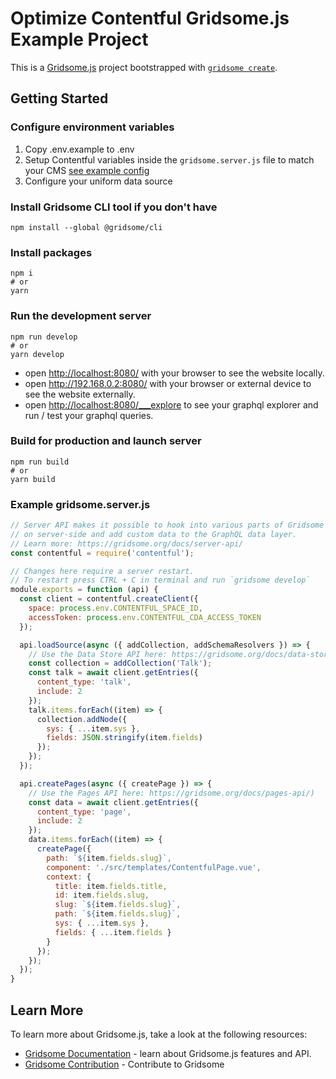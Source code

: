 # Optimize Contentful Gridsome.js Example Project
This is a [Gridsome.js](https://gridsome.org/) project bootstrapped with [`gridsome create`](https://gridsome.org/docs/#1-install-gridsome-cli-tool).


## Getting Started
### Configure environment variables
1. Copy .env.example to .env
2. Setup Contentful variables inside the `gridsome.server.js` file to match your CMS [see example config](#example-gridsome-config)
3. Configure your uniform data source

### Install Gridsome CLI tool if you don't have
```shell
npm install --global @gridsome/cli
```

### Install packages
```shell
npm i
# or
yarn
```

### Run the development server
```shell
npm run develop
# or
yarn develop
```

* open <http://localhost:8080/> with your browser to see the website locally.
* open <http://192.168.0.2:8080/> with your browser or external device to  see the website externally.
* open <http://localhost:8080/___explore> to see your graphql explorer and run / test your graphql queries.


### Build for production and launch server
```shell
npm run build
# or
yarn build
```

### Example gridsome.server.js
```javascript
// Server API makes it possible to hook into various parts of Gridsome
// on server-side and add custom data to the GraphQL data layer.
// Learn more: https://gridsome.org/docs/server-api/
const contentful = require('contentful');

// Changes here require a server restart.
// To restart press CTRL + C in terminal and run `gridsome develop`
module.exports = function (api) {
  const client = contentful.createClient({
    space: process.env.CONTENTFUL_SPACE_ID,
    accessToken: process.env.CONTENTFUL_CDA_ACCESS_TOKEN
  });

  api.loadSource(async ({ addCollection, addSchemaResolvers }) => {
    // Use the Data Store API here: https://gridsome.org/docs/data-store-api/    
    const collection = addCollection('Talk');    
    const talk = await client.getEntries({
      content_type: 'talk',
      include: 2
    });
    talk.items.forEach((item) => {      
      collection.addNode({
        sys: { ...item.sys },
        fields: JSON.stringify(item.fields)
      });
    });   
  });

  api.createPages(async ({ createPage }) => {
    // Use the Pages API here: https://gridsome.org/docs/pages-api/)      
    const data = await client.getEntries({
      content_type: 'page',
      include: 2
    });    
    data.items.forEach((item) => {
      createPage({
        path: `${item.fields.slug}`,
        component: './src/templates/ContentfulPage.vue',
        context: {
          title: item.fields.title,
          id: item.fields.slug,
          slug: `${item.fields.slug}`,
          path: `${item.fields.slug}`,
          sys: { ...item.sys },
          fields: { ...item.fields }
        }
      });
    });
  });
}
```
## Learn More
To learn more about Gridsome.js, take a look at the following resources:
- [Gridsome Documentation](https://gridsome.org/docs/) - learn about Gridsome.js features and API.
- [Gridsome Contribution](https://gridsome.org/docs/how-to-contribute/) - Contribute to Gridsome

